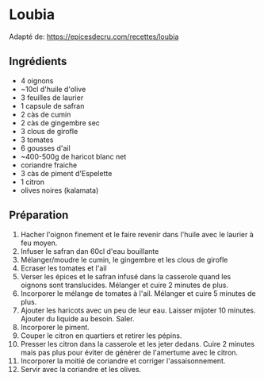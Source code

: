 # Loubia

Adapté de: https://epicesdecru.com/recettes/loubia

## Ingrédients

* 4 oignons
* ~10cl d'huile d'olive
* 3 feuilles de laurier
* 1 capsule de safran
* 2 càs de cumin
* 2 càs de gingembre sec
* 3 clous de girofle
* 3 tomates
* 6 gousses d'ail
* ~400-500g de haricot blanc net
* coriandre fraiche
* 3 càs de piment d'Espelette
* 1 citron
* olives noires (kalamata)

## Préparation

1. Hacher l'oignon finement et le faire revenir dans l'huile avec le laurier à feu moyen.
2. Infuser le safran dan 60cl d'eau bouillante
3. Mélanger/moudre le cumin, le gingembre et les clous de girofle
4. Ecraser les tomates et l'ail
5. Verser les épices et le safran infusé dans la casserole quand les oignons sont translucides. Mélanger et cuire 2 minutes de plus.
6. Incorporer le mélange de tomates à l'ail. Mélanger et cuire 5 minutes de plus.
7. Ajouter les haricots avec un peu de leur eau. Laisser mijoter 10 minutes. Ajouter du liquide au besoin. Saler.
8. Incorporer le piment.
9. Couper le citron en quartiers et retirer les pépins.
10. Presser les citron dans la casserole et les jeter dedans. Cuire 2 minutes mais pas plus pour éviter de générer de l'amertume avec le citron.
11. Incorporer la moitié de coriandre et corriger l'assaisonnement.
12. Servir avec la coriandre et les olives.
